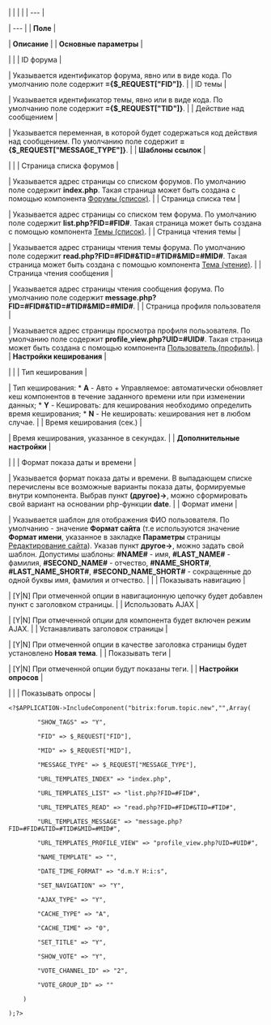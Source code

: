 |  |  |  |
| --- |

| --- |
| **Поле** |

| **Описание** |
| **Основные параметры** |

| |
| ID форума |

| Указывается идентификатор форума, явно или в виде кода. По умолчанию поле содержит **={$\_REQUEST["FID"]}**. |
| ID темы |

| Указывается идентификатор темы, явно или в виде кода. По умолчанию поле содержит **={$\_REQUEST["TID"]}**. |
| Действие над сообщением |

| Указывается переменная, в которой будет содержаться код действия над сообщением. По умолчанию поле содержит **={$\_REQUEST["MESSAGE\_TYPE"]}**. |
| **Шаблоны ссылок** |

| |
| Страница списка форумов |

| Указывается адрес страницы со списком форумов. По умолчанию поле содержит **index.php**. Такая страница может быть создана с помощью компонента [Форумы (список)](/user_help/components/obschenie/forum/forum_index.php). |
| Страница списка тем |

| Указывается адрес страницы со списком тем форума. По умолчанию поле содержит **list.php?FID=#FID#**. Такая страница может быть создана с помощью компонента [Темы (список)](/user_help/components/obschenie/forum/forum_topic_list.php). |
| Страница чтения темы |

| Указывается адрес страницы чтения темы форума. По умолчанию поле содержит **read.php?FID=#FID#&TID=#TID#&MID=#MID#**. Такая страница может быть создана с помощью компонента [Тема (чтение)](/user_help/components/obschenie/forum/forum_topic_read.php). |
| Страница чтения сообщения |

| Указывается адрес страницы чтения сообщения форума. По умолчанию поле содержит **message.php?FID=#FID#&TID=#TID#&MID=#MID#**. |
| Страница профиля пользователя |

| Указывается адрес страницы просмотра профиля пользователя. По умолчанию поле содержит **profile\_view.php?UID=#UID#**. Такая страница может быть создана с помощью компонента [Пользователь (профиль)](/user_help/components/obschenie/forum/forum_user_profile_view.php). |
| **Настройки кеширования** |

| |
| Тип кеширования |

| Тип кеширования:  * **A** - Авто + Управляемое: автоматически обновляет кеш компонентов в течение заданного времени или при изменении данных; * **Y** - Кешировать: для кеширования необходимо определить время кеширования; * **N** - Не кешировать: кеширования нет в любом случае. |
| Время кеширования (сек.) |

| Время кеширования, указанное в секундах. |
| **Дополнительные настройки** |

| |
| Формат показа даты и времени |

| Указывается формат показа даты и времени. В выпадающем списке перечислены все возможные варианты показа даты, формируемые внутри компонента. Выбрав пункт **(другое)->**, можно сформировать свой вариант на основании php-функции **date**. |
| Формат имени |

| Указывается шаблон для отображения ФИО пользователя. По умолчанию - значение **Формат сайта** (т.е используются значение **Формат имени**, указанное в закладке **Параметры** страницы [Редактирование сайта](/user_help/settings/settings/sites/site_edit.php)). Указав пункт **другое->**, можно задать свой шаблон. Допустимы шаблоны: **#NAME#** - имя, **#LAST\_NAME#** - фамилия, **#SECOND\_NAME#** - отчество, **#NAME\_SHORT#**, **#LAST\_NAME\_SHORT#**, **#SECOND\_NAME\_SHORT#** - сокращенные до одной буквы имя, фамилия и отчество. | |
| Показывать навигацию |

| [Y|N] При отмеченной опции в навигационную цепочку будет добавлен пункт с заголовком страницы. |
| Использовать AJAX |

| [Y|N] При отмеченной опции для компонента будет включен режим AJAX. |
| Устанавливать заголовок страницы |

| [Y|N] При отмеченной опции в качестве заголовка страницы будет установлено **Новая тема**. |
| Показывать теги |

| [Y|N] При отмеченной опции будут показаны теги. |
| **Настройки опросов** |

| |
| Показывать опросы |

```
<?$APPLICATION->IncludeComponent("bitrix:forum.topic.new","",Array(

		"SHOW_TAGS" => "Y",

		"FID" => $_REQUEST["FID"],

		"MID" => $_REQUEST["MID"],

		"MESSAGE_TYPE" => $_REQUEST["MESSAGE_TYPE"],

		"URL_TEMPLATES_INDEX" => "index.php",

		"URL_TEMPLATES_LIST" => "list.php?FID=#FID#",

		"URL_TEMPLATES_READ" => "read.php?FID=#FID#&TID=#TID#",

		"URL_TEMPLATES_MESSAGE" => "message.php?FID=#FID#&TID=#TID#&MID=#MID#",

		"URL_TEMPLATES_PROFILE_VIEW" => "profile_view.php?UID=#UID#",

		"NAME_TEMPLATE" => "",

		"DATE_TIME_FORMAT" => "d.m.Y H:i:s",

		"SET_NAVIGATION" => "Y",

		"AJAX_TYPE" => "Y",

		"CACHE_TYPE" => "A",

		"CACHE_TIME" => "0",

		"SET_TITLE" => "Y",

		"SHOW_VOTE" => "Y",

		"VOTE_CHANNEL_ID" => "2",

		"VOTE_GROUP_ID" => ""

	)

);?>


```